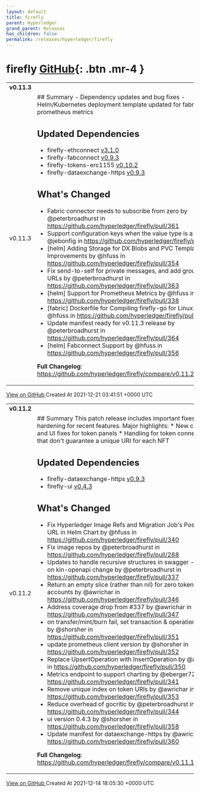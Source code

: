 ```yaml
---
layout: default
title: firefly
parent: Hyperledger
grand_parent: Releases
has_children: false
permalink: /releases/hyperledger/firefly
---
```


# firefly <span class="fs-3 right-align">[GitHub](https://github.com/hyperledger/firefly){: .btn .mr-4 }</span>


<div>
    <table>
        <tr>
            <td colspan="2">
                <b>
                    v0.11.3
                </b>
            </td>
        </tr>
        <tr>
            <td>
                <span class="chip">
                    v0.11.3
                </span>
            </td>
            <td>
                ## Summary
- Dependency updates and bug fixes
- Helm/Kubernetes deployment template updated for fabric and prometheus metrics

## Updated Dependencies
* firefly-ethconnect [v3.1.0](https://github.com/hyperledger/firefly-ethconnect/releases/tag/v3.1.0)
* firefly-fabconnect [v0.9.3](https://github.com/hyperledger/firefly-fabconnect/releases/tag/v0.9.3)
* firefly-tokens-erc1155 [v0.10.2](https://github.com/hyperledger/firefly-tokens-erc1155/releases/tag/v0.10.2)
* firefly-dataexchange-https [v0.9.3](https://github.com/hyperledger/firefly-dataexchange-https/releases/tag/v0.9.3)

## What's Changed
* Fabric connector needs to subscribe from zero by @peterbroadhurst in https://github.com/hyperledger/firefly/pull/361
* Support configuration keys when the value type is a list by @jebonfig in https://github.com/hyperledger/firefly/pull/362
* [helm] Adding Storage for DX Blobs and PVC Templating Improvements by @hfuss in https://github.com/hyperledger/firefly/pull/354
* Fix send-to-self for private messages, and add group query URLs by @peterbroadhurst in https://github.com/hyperledger/firefly/pull/363
* [helm] Support for Prometheus Metrics by @hfuss in https://github.com/hyperledger/firefly/pull/338
* [fabric] Dockerfile for Compiling firefly-go for Linux by @hfuss in https://github.com/hyperledger/firefly/pull/357
* Update manifest ready for v0.11.3 release by @peterbroadhurst in https://github.com/hyperledger/firefly/pull/364
* [helm] Fabconnect Support by @hfuss in https://github.com/hyperledger/firefly/pull/356

**Full Changelog**: https://github.com/hyperledger/firefly/compare/v0.11.2...v0.11.3
            </td>
        </tr>
    </table>
    <a href="https://github.com/hyperledger/firefly/releases/tag/v0.11.3" class=".btn">
        View on GitHub
    </a>
    <span class="right-align">
        Created At 2021-12-21 03:41:51 +0000 UTC
    </span>
</div>

<div>
    <table>
        <tr>
            <td colspan="2">
                <b>
                    v0.11.2
                </b>
            </td>
        </tr>
        <tr>
            <td>
                <span class="chip">
                    v0.11.2
                </span>
            </td>
            <td>
                ## Summary
This patch release includes important fixes and hardening for recent features. Major highlights:
* New charts UI and UI fixes for token panels
* Handling for token connectors that don't guarantee a unique URI for each NFT

## Updated Dependencies
* firefly-dataexchange-https [v0.9.3](https://github.com/hyperledger/firefly-dataexchange-https/releases/tag/v0.9.3)
* firefly-ui [v0.4.3](https://github.com/hyperledger/firefly-ui/compare/v0.4.2...v0.4.3)

## What's Changed
* Fix Hyperledger Image Refs and Migration Job's Postgres URL in Helm Chart by @hfuss in https://github.com/hyperledger/firefly/pull/340
* Fix image repos by @peterbroadhurst in https://github.com/hyperledger/firefly/pull/288
* Updates to handle recursive structures in swagger - depends on kin-openapi change by @peterbroadhurst in https://github.com/hyperledger/firefly/pull/337
* Return an empty slice (rather than nil) for zero token accounts by @awrichar in https://github.com/hyperledger/firefly/pull/346
* Address coverage drop from #337 by @awrichar in https://github.com/hyperledger/firefly/pull/347
* on transfer/mint/burn fail, set transaction & operation as failed by @shorsher in https://github.com/hyperledger/firefly/pull/351
* update prometheus client version by @shorsher in https://github.com/hyperledger/firefly/pull/352
* Replace UpsertOperation with InsertOperation by @awrichar in https://github.com/hyperledger/firefly/pull/350
* Metrics endpoint to support charting by @eberger727 in https://github.com/hyperledger/firefly/pull/341
* Remove unique index on token URIs by @awrichar in https://github.com/hyperledger/firefly/pull/353
* Reduce overhead of gocritic by @peterbroadhurst in https://github.com/hyperledger/firefly/pull/344
* ui version 0.4.3 by @shorsher in https://github.com/hyperledger/firefly/pull/358
* Update manifest for dataexchange-https by @awrichar in https://github.com/hyperledger/firefly/pull/360


**Full Changelog**: https://github.com/hyperledger/firefly/compare/v0.11.1...v0.11.2
            </td>
        </tr>
    </table>
    <a href="https://github.com/hyperledger/firefly/releases/tag/v0.11.2" class=".btn">
        View on GitHub
    </a>
    <span class="right-align">
        Created At 2021-12-14 18:05:30 +0000 UTC
    </span>
</div>

